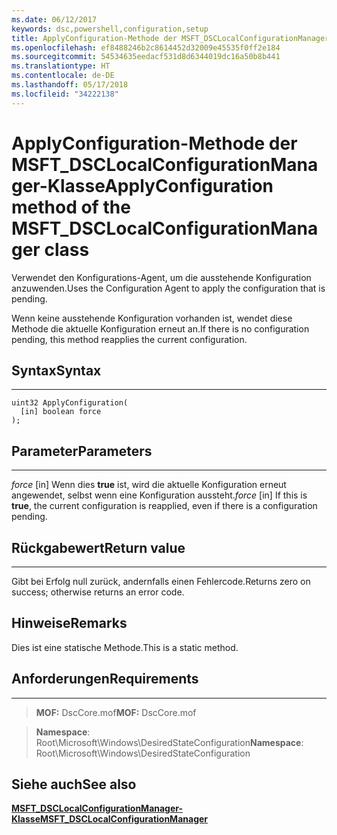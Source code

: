 ```yaml
---
ms.date: 06/12/2017
keywords: dsc,powershell,configuration,setup
title: ApplyConfiguration-Methode der MSFT_DSCLocalConfigurationManager-Klasse
ms.openlocfilehash: ef8488246b2c8614452d32009e45535f0ff2e184
ms.sourcegitcommit: 54534635eedacf531d8d6344019dc16a50b8b441
ms.translationtype: HT
ms.contentlocale: de-DE
ms.lasthandoff: 05/17/2018
ms.locfileid: "34222138"
---
```

# <a name="applyconfiguration-method-of-the-msftdsclocalconfigurationmanager-class"></a><span data-ttu-id="10a22-103">ApplyConfiguration-Methode der MSFT_DSCLocalConfigurationManager-Klasse</span><span class="sxs-lookup"><span data-stu-id="10a22-103">ApplyConfiguration method of the MSFT_DSCLocalConfigurationManager class</span></span>

<span data-ttu-id="10a22-104">Verwendet den Konfigurations-Agent, um die ausstehende Konfiguration anzuwenden.</span><span class="sxs-lookup"><span data-stu-id="10a22-104">Uses the Configuration Agent to apply the configuration that is pending.</span></span>

<span data-ttu-id="10a22-105">Wenn keine ausstehende Konfiguration vorhanden ist, wendet diese Methode die aktuelle Konfiguration erneut an.</span><span class="sxs-lookup"><span data-stu-id="10a22-105">If there is no configuration pending, this method reapplies the current configuration.</span></span>


## <a name="syntax"></a><span data-ttu-id="10a22-106">Syntax</span><span class="sxs-lookup"><span data-stu-id="10a22-106">Syntax</span></span>
------

```mof
uint32 ApplyConfiguration(
  [in] boolean force
);
```

## <a name="parameters"></a><span data-ttu-id="10a22-107">Parameter</span><span class="sxs-lookup"><span data-stu-id="10a22-107">Parameters</span></span>
----------

<span data-ttu-id="10a22-108">*force* \[in\] Wenn dies **true** ist, wird die aktuelle Konfiguration erneut angewendet, selbst wenn eine Konfiguration aussteht.</span><span class="sxs-lookup"><span data-stu-id="10a22-108">*force* \[in\] If this is **true**, the current configuration is reapplied, even if there is a configuration pending.</span></span>

## <a name="return-value"></a><span data-ttu-id="10a22-109">Rückgabewert</span><span class="sxs-lookup"><span data-stu-id="10a22-109">Return value</span></span>
------------

<span data-ttu-id="10a22-110">Gibt bei Erfolg null zurück, andernfalls einen Fehlercode.</span><span class="sxs-lookup"><span data-stu-id="10a22-110">Returns zero on success; otherwise returns an error code.</span></span>

## <a name="remarks"></a><span data-ttu-id="10a22-111">Hinweise</span><span class="sxs-lookup"><span data-stu-id="10a22-111">Remarks</span></span>

<span data-ttu-id="10a22-112">Dies ist eine statische Methode.</span><span class="sxs-lookup"><span data-stu-id="10a22-112">This is a static method.</span></span>

## <a name="requirements"></a><span data-ttu-id="10a22-113">Anforderungen</span><span class="sxs-lookup"><span data-stu-id="10a22-113">Requirements</span></span>
------------
><span data-ttu-id="10a22-114">**MOF:** DscCore.mof</span><span class="sxs-lookup"><span data-stu-id="10a22-114">**MOF:** DscCore.mof</span></span>

><span data-ttu-id="10a22-115">**Namespace**: Root\Microsoft\Windows\DesiredStateConfiguration</span><span class="sxs-lookup"><span data-stu-id="10a22-115">**Namespace**: Root\Microsoft\Windows\DesiredStateConfiguration</span></span>


## <a name="see-also"></a><span data-ttu-id="10a22-116">Siehe auch</span><span class="sxs-lookup"><span data-stu-id="10a22-116">See also</span></span>


[<span data-ttu-id="10a22-117">**MSFT_DSCLocalConfigurationManager-Klasse**</span><span class="sxs-lookup"><span data-stu-id="10a22-117">**MSFT_DSCLocalConfigurationManager**</span></span>](msft-dsclocalconfigurationmanager.md)